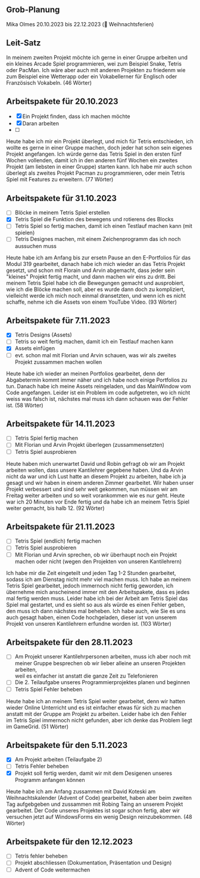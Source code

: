 ## Grob-Planung
Mika Olmes
20.10.2023 bis 22.12.2023 (🎄 Weihnachtsferien)

## Leit-Satz
In meinem zweiten Projekt möchte ich gerne in einer Gruppe arbeiten und ein kleines Arcade Spiel programmieren, wei zum Beispiel Snake, Tetris oder PacMan. Ich wäre aber auch mit anderen Projekten zu friedenm wie zum Beispiel eine Wetterapp oder ein Vokabellerner für Englisch oder Französisch Vokabeln. (46 Wörter)

## Arbeitspakete für 20.10.2023
- [X] Ein Projekt finden, dass ich machen möchte
- [X] Daran arbeiten
- [ ] 

Heute habe ich mir ein Projekt überlegt, und mich für Tetris entschieden, ich wollte es gerne in einer Gruppe machen, doch jeder hat schon sein eigenes Projekt angefangen. Ich würde gerne das Tetris Spiel in den ersten fünf Wochen vollenden, damit ich in den anderen fünf Wochen ein zweites Projekt (am liebsten in einer Gruppe) starten kann. Ich habe mir auch schon überlegt als zweites Projekt Pacman zu programmieren, oder mein Tetris Spiel mit Features zu erweitern. (77 Wörter)

## Arbeitspakete für 31.10.2023
- [ ] Blöcke in meinem Tetris Spiel erstellen
- [X] Tetris Spiel die Funktion des bewegens und rotierens des Blocks
- [ ] Tetris Spiel so fertig machen, damit ich einen Testlauf machen kann (mit spielen)
- [ ] Tetris Designes machen, mit einem Zeichenprogramm das ich noch aussuchen muss

Heute habe ich am Anfang bis zur ersetn Pause an den E-Portfolios für das Modul 319 gearbeitet, danach habe ich mich wieder an das Tetris Projekt gesetzt, und schon mit Florain und Arvin abgemacht, dass jeder sein "kleines" Projekt fertig macht, und dann machen wir eins zu dritt. Bei meinem Tetris Spiel habe ich die Bewegungen gemacht und ausprobiert, wie ich die Blöcke machen soll, aber es wurde dann doch zu kompliziert, vielleicht werde ich mich noch einmal dransetzten, und wenn ich es nicht schaffe, nehme ich die Assets von einem YouTube Video. (93 Wörter)

## Arbeitspakete für 7.11.2023
- [X] Tetris Designs (Assets)
- [ ] Tetris so weit fertig machen, damit ich ein Testlauf machen kann
- [X] Assets einfügen
- [ ] evt. schon mal mit Florian und Arvin schauen, was wir als zweites Projekt zussammen machen wollen

Heute habe ich wieder an meinen Portfolios gearbeitet, denn der Abgabetermin kommt immer näher und ich habe noch einige Portfolios zu tun. Danach habe ich meine Assets reingeladen, und das MainWindow vom Code angefangen. Leider ist ein Problem im code aufgetreten, wo ich nicht weiss was falsch ist, nächstes mal muss ich dann schauen was der Fehler ist. (58 Wörter)

## Arbeitspakete für 14.11.2023

- [ ] Tetris Spiel fertig machen
- [ ] Mit Florian und Arvin Projekt überlegen (zussammensetzten)
- [ ] Tetris Spiel ausprobieren

Heute haben mich unerwartet David und Robin gefragt ob wir am Projekt arbeiten wollen, dass unsere Kantilehrer gegebene haben. Und da Arvin nicht da war und ich Lust hatte an diesem Projekt zu arbeiten, habe ich ja gesagt und wir haben in einem anderen Zimmer gearbeitet. Wir haben unser Projekt verbessert und sind sehr weit gekommen, nun müssen wir am Freitag weiter arbeiten und so weit vorankommen wie es nur geht. Heute war ich 20 Minuten vor Ende fertig und da habe ich an meinem Tetris Spiel weiter gemacht, bis halb 12. (92 Wörter)

## Arbeitspakete für 21.11.2023
- [ ] Tetris Spiel (endlich) fertig machen
- [ ] Tetris Spiel ausprobieren
- [ ] Mit Florian und Arvin sprechen, ob wir überhaupt noch ein Projekt machen oder nicht (wegen den Projekten von unseren Kantilehrern)

Ich habe mir die Zeit eingeteilt und jeden Tag 1-2 Stunden gearbeitet, sodass ich am Dienstag nicht mehr viel machen muss. Ich habe an meinem Tetris Spiel gearbeitet, jedoch immernoch nicht fertig geworden, ich übernehme mich anscheinend immer mit den Arbeitspakete, dass es jedes mal fertig werden muss. Leider habe ich bei der Arbeit am Tetris Spiel das Spiel mal gestartet, und es sieht so aus als würde es einen Fehler geben, den muss ich dann nächstes mal beheben. Ich habe auch, wie Sie es uns auch gesagt haben, einen Code hochgeladen, dieser ist von unserem Projekt von unseren Kantilehrern erfundne worden ist. (103 Wörter)

## Arbeitspakete für den 28.11.2023
- [ ] Am Projekt unserer Kantilehrpersonen arbeiten, muss ich aber noch mit meiner Gruppe besprechen ob wir lieber alleine an unseren Projekten arbeiten,     
      weil es einfacher ist anstatt die ganze Zeit zu Telefonieren
- [ ] Die 2. Teilaufgabe unseres Programmierprojektes planen und beginnen
- [ ] Tetris Spiel Fehler beheben
      
Heute habe ich an meinem Tetris Spiel weiter gearbeitet, denn wir hatten wieder Online Unterricht und es ist einfacher etwas für sich zu machen anstatt mit der Gruppe am Projekt zu arbeiten. Leider habe ich den Fehler im Tetris Spiel immernoch nicht gefunden, aber ich denke das Problem liegt im GameGrid. (51 Wörter)

## Arbeitspakete für den 5.11.2023
- [X] Am Projekt arbeiten (Teilaufgabe 2)
- [ ] Tetris Fehler beheben
- [X] Projekt soll fertig werden, damit wir mit dem Desigenen unseres Programm anfangen können

Heute habe ich am Anfang zussammen mit David Koteski am Weihnachtskalender (Advent of Code) gearbeitet, haben aber beim zweiten Tag aufgebgeben und zussammen mit Robing Taing an unserem Projekt gearbeitet. Der Code unseres Projektes ist sogar schon fertig, aber wir versuchen jetzt auf WindowsForms ein wenig Design reinzubekommen. (48 Wörter)

## Arbeitspakete für den 12.12.2023
- [ ] Tetris fehler beheben
- [ ] Projekt abschliessen (Dokumentation, Präsentation und Design)
- [ ] Advent of Code weitermachen 
